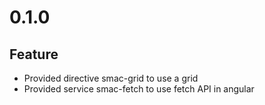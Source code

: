 # 0.1.0

## Feature

- Provided directive smac-grid to use a grid
- Provided service smac-fetch to use fetch API in angular

